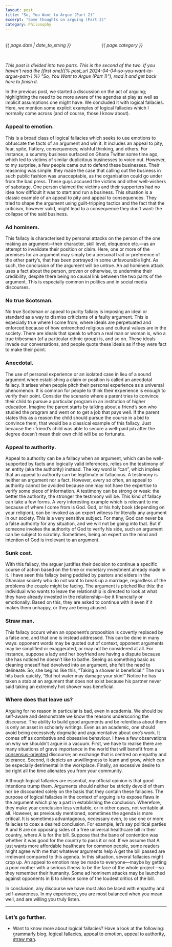 ```yaml
---
layout: post
title: "So, You Want to Argue (Part 2)"
excerpt: "Some thoughts on arguing (Part 2)"
category: Philosophy
---
```

<div class="columns">
    <div class="column is-four-fifths pb-1">
        <h6>{{ page.date | date_to_string }}</h6>
    </div>
    <div class="column pb-1">
        <h6>{{ page.category }}</h6>
    </div>
</div>

_This post is divided into two parts. This is the second of the two. If you haven’t read the [first one]({% post_url 2024-04-04-so-you-want-to-argue-part-1 %} "So, You Want to Argue (Part 1)"), read it and get back here to finish it._

In the previous post, we started a discussion on the act of arguing; highlighting the need to be more aware of the agendas at play as well as implicit assumptions one might have. We concluded it with logical fallacies. Here, we mention some explicit examples of logical fallacies which I normally come across (and of course, those I know about).

### Appeal to emotion.
This is a broad class of logical fallacies which seeks to use emotions to obfuscate the facts of an argument and win it. It includes an appeal to pity, fear, spite, flattery, consequences; wishful thinking, and others. For instance, a scummy business surfaced on Ghana Twitter some time ago, which led to victims of similar duplicitous businesses to voice out. However, to my surprise, a few people came out to defend these businesses. Their reasoning was simple: they made the case that calling out the business in such public fashion was unacceptable, as the organisation could go under from the bad press. These guys accused the victims and other well-wishers of sabotage. One person claimed the victims and their supporters had no idea how difficult it was to start and run a business. This situation is a classic example of an appeal to pity and appeal to consequences. They tried to shape the argument using guilt-tripping tactics and the fact that the criticism, however valid, might lead to a consequence they don’t want: the collapse of the said business.

### Ad hominem.
This fallacy is characterised by personal attacks on the person of the one making an argument—their character, skill level, eloquence etc.—as an attempt to invalidate their position or claim. Here, one or more of the premises for an argument may simply be a personal trait or preference of the other party’s, that has been portrayed in some unfavourable light. As such, the conclusion of the argument will be untrue. An ad hominem attack uses a fact about the person, proven or otherwise, to undermine their credibility, despite there being no causal link between the two parts of the argument. This is especially common in politics and in social media discourses.

### No true Scotsman.
No true Scotsman or appeal to purity fallacy is imposing an ideal or standard as a way to dismiss criticisms of a faulty argument. This is especially true where I come from, where ideals are perpetuated and enforced because of how entrenched religious and cultural values are in the society. There are ideals that speak to whom a real man or woman is, who a true tribesman (of a particular ethnic group) is, and so on. These ideals invade our conversations, and people quote these ideals as if they were fact to make their point. 

### Anecdotal.
The use of personal experience or an isolated case in lieu of a sound argument when establishing a claim or position is called an anecdotal fallacy. It arises when people pitch their personal experience as a universal phenomenon. It is common for people to think their experience is enough to verify their point. Consider the scenario where a parent tries to convince their child to pursue a particular program in an institution of higher education. Imagine the parent starts by talking about a friend’s son who studied the program and went on to get a job that pays well. If the parent states this as a reason the child should pursue the course in a bid to convince them, that would be a classical example of this fallacy. Just because their friend’s child was able to secure a well-paid job after the degree doesn’t mean their own child will be so fortunate.  

### Appeal to authority.
Appeal to authority can be a fallacy when an argument, which can be well-supported by facts and logically valid inferences, relies on the testimony of an entity (aka the authority) instead. The key word is “can”, which implies that an appeal to authority can be legitimate or fallacious. A testimony is neither an argument nor a fact. However, every so often, an appeal to authority cannot be avoided because one may not have the expertise to verify some piece of information. A testimony can be strong or weak: the better the authority, the stronger the testimony will be. This kind of fallacy can take a few forms. A very interesting example which is relevant to me because of where I come from is God. God, or his holy book (depending on your religion), can be invoked as an expert witness for literally any argument in our society. This is a very sensitive subject. For many, God can never be a false authority for any situation, and we will not be going into that. But if someone invokes the authority of God to verify his side, such an argument can be subject to scrutiny. Sometimes, being an expert on the mind and intention of God is irrelevant to an argument.

### Sunk cost.
With this fallacy, the arguer justifies their decision to continue a specific course of action based on the time or monetary investment already made in it. I have seen this fallacy being peddled by pastors and elders in the Ghanaian society who do not want to break up a marriage, regardless of the problems the couple might be facing. The argument is pitched like this: the individual who wants to leave the relationship is directed to look at what they have already invested in the relationship—be it financially or emotionally. Based on this, they are asked to continue with it even if it makes them unhappy, or they are being abused. 

### Straw man.
This fallacy occurs when an opponent’s proposition is covertly replaced by a false one, and that one is instead addressed. This can be done in many ways: opponent words may be quoted out of context, opponent arguments may be simplified or exaggerated, or may not be considered at all. For instance, suppose a lady and her boyfriend are having a dispute because she has noticed he doesn’t like to bathe. Seeing as something basic as cleaning oneself had devolved into an argument, she felt the need to delineate. So, she begins like this, “Taking a shower is beneficial.” The man hits back quickly, “But hot water may damage your skin!” Notice he has taken a stab at an argument that does not exist because his partner never said taking an extremely hot shower was beneficial.

### Where does that leave us?
Arguing for no reason in particular is bad, even in academia. We should be self-aware and demonstrate we know the reasons underscoring the discourse. The ability to build good arguments and be relentless about them is only an asset in scholarly writings. Even as an academic, one should avoid being excessively dogmatic and argumentative about one’s work. It comes off as combative and obsessive behaviour. I have a few observations on why we shouldn’t argue in a vacuum. First, we have to realise there are many situations of grave importance in the world that will benefit from a [consensus-oriented](https://plato.stanford.edu/entries/argument/#ConsOrieArgu "Argument and argumentation (Stanford Encyclopedia of Philosophy") discourse; an exchange that is centred on empathy and tolerance. Second, it depicts an unwillingness to learn and grow, which can be especially detrimental in the workplace. Finally, an excessive desire to be right all the time alienates you from your community.

Although logical fallacies are essential, my official opinion is that good intentions trump them. Arguments should neither be strictly devoid of them nor be discounted solely on the basis that they contain these fallacies. The purpose of logical fallacies in the context of arguing is to expose flaws in the argument which play a part in establishing the conclusion. Wherefore, they make your conclusion less veritable, or in other cases, not veritable at all. However, as previously mentioned, sometimes the agenda is more critical. It is sometimes advantageous, necessary even, to use one or more fallacies to coax a desired conclusion. For example, let’s say political parties A and B are on opposing sides of a free universal healthcare bill in their country, where A is for the bill. Suppose that the bane of contention was whether it was good for the country to pass it or not. If we assume that A just wants more affordable healthcare for common people, some readers might agree with me that whatever arguments help A get the bill passed are irrelevant compared to this agenda. In this situation, several fallacies might crop up. An appeal to emotion may be made to everyone—maybe by getting a poor mother with a serious illness to be the face of the whole project—so they remember their humanity. Some ad hominem attacks may be launched against opponents in B to silence some of the loudest critics of the bill.  

In conclusion, any discourse we have must also be laced with empathy and self-awareness. In my experience, you are most balanced when you mean well, and are willing you truly listen.

---- 

### Let’s go further.
* Want to know more about logical fallacies? Have a look at the following: [grammarly blog](https://www.grammarly.com/blog/logical-fallacies/ "What is a Logical Fallacy? 15 Common Logical Fallacies"), [logical fallacies](https://www.logicalfallacies.org/ "Logical Fallacies - List of Logical Fallacies with Examples"), [appeal to emotion](https://en.wikipedia.org/wiki/Appeal_to_emotion "Appeal to Emotion - Wikipedia"), [appeal to authority](https://www.thoughtco.com/logical-fallacies-appeal-to-authority-250336 "Logical Fallacies: Appeal to Authority"), [straw man](https://en.wikipedia.org/wiki/Straw_man "Straw man - Wikipedia").
